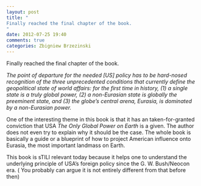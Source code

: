 ```yaml
---
layout: post
title: "
Finally reached the final chapter of the book.
"
date: 2012-07-25 19:40
comments: true
categories: Zbigniew Brzezinski
---
```


Finally reached the final chapter of the book.


*The point of departure for the needed [US] policy has to be hard-nosed recognition of the three unprecedented conditions that currently define the geopolitical state of world affairs: for the first time in history, (1) a single state is a truly global power, (2) a non-Eurasian state is globally the preeminent state, and (3) the globe’s central arena, Eurasia, is dominated by a non-Eurasian power.*


One of the interesting theme in this book is that it has an taken-for-granted conviction that USA *The Only Global Power on Earth* is a given. The author does not even try to explain why it should be the case.  The whole book is basically a guide or a blueprint of how to project American influence onto Eurasia, the most important landmass on Earth.


This book is sTILl relevant today because it helps one to understand the underlying principle of USA’s foreign policy since the G. W. Bush/Neocon era. ( You probably can argue it is not entirely different from that before then)

